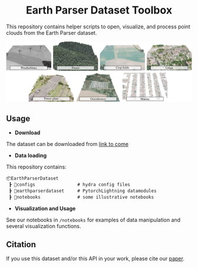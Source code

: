 <div align="center">

# Earth Parser Dataset Toolbox

</div>

This repository contains helper scripts to open, visualize, and process point clouds from the Earth Parser dataset.

![earth parser dataset](media/earthparserdataset.png)

## Usage 

- **Download** 

The dataset can be downloaded from [link to come](linktocome)

- **Data loading** 

This repository contains: 

```markdown
📦EarthParserDataset
 ┣ 📂configs                # hydra config files
 ┣ 📂earthparserdataset     # PytorchLightning datamodules
 ┣ 📂notebooks              # some illustrative notebooks
 ```

- **Visualization and Usage** 

See our notebooks in `/notebooks` for examples of data manipulation and several visualization functions.

## Citation   

If you use this dataset and/or this API in your work, please cite our [paper](https://imagine.enpc.fr/~loiseaur/learnable-earth-parser).